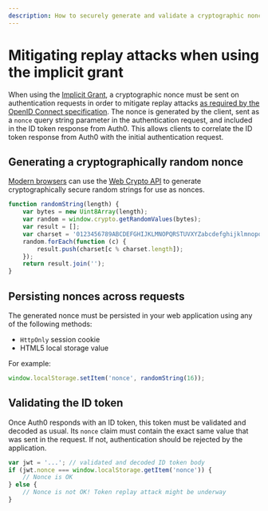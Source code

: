 ```yaml
---
description: How to securely generate and validate a cryptographic nonce for use with the implicit grant
---
```


# Mitigating replay attacks when using the implicit grant

When using the [Implicit Grant](/api-auth/grant/implicit), a cryptographic nonce must be sent on authentication requests in order to mitigate replay attacks [as required by the OpenID Connect specification](https://openid.net/specs/openid-connect-core-1_0.html#ImplicitAuthRequest).
The nonce is generated by the client, sent as a `nonce` query string parameter in the authentication request, and included in the ID token response from Auth0.
This allows clients to correlate the ID token response from Auth0 with the initial authentication request.

## Generating a cryptographically random nonce

[Modern browsers](http://caniuse.com/#feat=cryptography) can use the [Web Crypto API](https://www.w3.org/TR/WebCryptoAPI/) to generate cryptographically secure random strings for use as nonces.

```js
function randomString(length) {
    var bytes = new Uint8Array(length);
    var random = window.crypto.getRandomValues(bytes);
    var result = [];
    var charset = '0123456789ABCDEFGHIJKLMNOPQRSTUVXYZabcdefghijklmnopqrstuvwxyz-._~'
    random.forEach(function (c) {
        result.push(charset[c % charset.length]);
    });
    return result.join('');
}
```

## Persisting nonces across requests

The generated nonce must be persisted in your web application using any of the following methods:

* `HttpOnly` session cookie
* HTML5 local storage value

For example:

```js
window.localStorage.setItem('nonce', randomString(16));
```

## Validating the ID token

Once Auth0 responds with an ID token, this token must be validated and decoded as usual.
Its `nonce` claim must contain the exact same value that was sent in the request.
If not, authentication should be rejected by the application.

```js
var jwt = '...'; // validated and decoded ID token body
if (jwt.nonce === window.localStorage.getItem('nonce')) {
    // Nonce is OK
} else {
    // Nonce is not OK! Token replay attack might be underway
}
```

